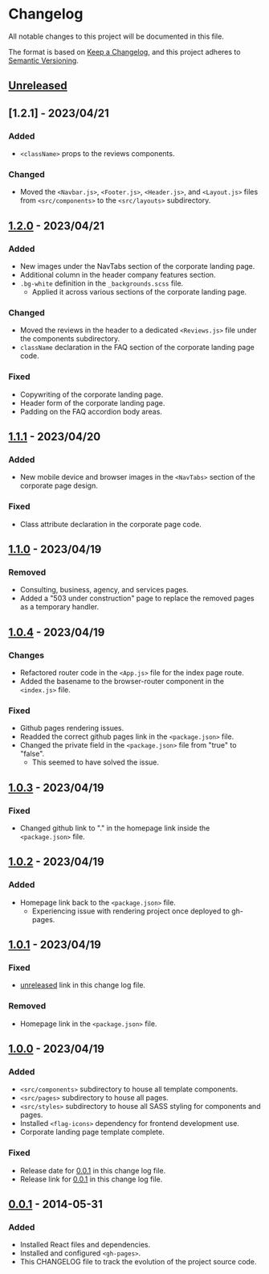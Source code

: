 # Changelog

All notable changes to this project will be documented in this file.

The format is based on [Keep a Changelog](https://keepachangelog.com/en/1.0.0/),
and this project adheres to [Semantic Versioning](https://semver.org/spec/v2.0.0.html).

## [Unreleased]

## [1.2.1] - 2023/04/21

### Added

- `<className>` props to the reviews components.

### Changed

- Moved the `<Navbar.js>`, `<Footer.js>`, `<Header.js>`, and `<Layout.js>` files from `<src/components>`
to the `<src/layouts>` subdirectory.

## [1.2.0] - 2023/04/21

### Added

- New images under the NavTabs section of the corporate landing page.
- Additional column in the header company features section.
- `.bg-white` definition in the `_backgrounds.scss` file.
  - Applied it across various sections of the corporate landing page.

### Changed

- Moved the reviews in the header to a dedicated `<Reviews.js>` file under the components subdirectory.
- `className` declaration in the FAQ section of the corporate landing page code.

### Fixed

- Copywriting of the corporate landing page.
- Header form of the corporate landing page.
- Padding on the FAQ accordion body areas.

## [1.1.1] - 2023/04/20

### Added

- New mobile device and browser images in the `<NavTabs>` section of the corporate page design.

### Fixed

- Class attribute declaration in the corporate page code.

## [1.1.0] - 2023/04/19

### Removed

- Consulting, business, agency, and services pages.
- Added a "503 under construction" page to replace the removed pages
as a temporary handler.

## [1.0.4] - 2023/04/19

### Changes

- Refactored router code in the `<App.js>` file for the index page route.
- Added the basename to the browser-router component in the `<index.js>` file.

### Fixed

- Github pages rendering issues.
- Readded the correct github pages link in the `<package.json>` file.
- Changed the private field in the `<package.json>` file from "true" to "false".
  - This seemed to have solved the issue.

## [1.0.3] - 2023/04/19

### Fixed

- Changed github link to "." in the homepage link inside the `<package.json>` file.

## [1.0.2] - 2023/04/19

### Added

- Homepage link back to the `<package.json>` file.
  - Experiencing issue with rendering project once deployed to gh-pages.

## [1.0.1] - 2023/04/19

### Fixed

- [unreleased] link in this change log file.

### Removed

- Homepage link in the `<package.json>` file.

## [1.0.0] - 2023/04/19

### Added

- `<src/components>` subdirectory to house all template components.
- `<src/pages>` subdirectory to house all pages.
- `<src/styles>` subdirectory to house all SASS styling for components and pages.
- Installed `<flag-icons>` dependency for frontend development use.
- Corporate landing page template complete.

### Fixed

- Release date for [0.0.1] in this change log file.
- Release link for [0.0.1] in this change log file.

## [0.0.1] - 2014-05-31

### Added

- Installed React files and dependencies.
- Installed and configured `<gh-pages>`.
- This CHANGELOG file to track the evolution of the project source code.

[unreleased]: https://github.com/ogre2/Omega//compare/v1.2.0...HEAD
[1.2.0]: https://github.com/ogre2/Omega/compare/v1.1.0...v1.2.0
[1.1.1]: https://github.com/ogre2/Omega/compare/v1.1.0...v1.1.1
[1.1.0]: https://github.com/ogre2/Omega/compare/v1.0.4...v1.1.0
[1.0.4]: https://github.com/ogre2/Omega/compare/v1.0.3...v1.0.4
[1.0.3]: https://github.com/ogre2/Omega/compare/v1.0.2...v1.0.3
[1.0.2]: https://github.com/ogre2/Omega/compare/v1.0.1...v1.0.2
[1.0.1]: https://github.com/ogre2/Omega/compare/v1.0.0...v1.0.1
[1.0.0]: https://github.com/ogre2/Omega/compare/v0.0.1...v1.0.0
[0.0.1]: https://github.com/ogre2/Omega/releases/tag/v0.0.1
